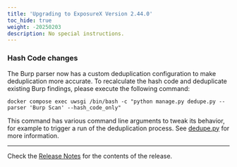 ```yaml
---
title: 'Upgrading to ExposureX Version 2.44.0'
toc_hide: true
weight: -20250203
description: No special instructions.
---
```


### Hash Code changes

The Burp parser now has a custom deduplication configuration to make deduplication more accurate. To recalculate the hash code and deduplicate existing Burp findings, please execute the following command:

    docker compose exec uwsgi /bin/bash -c "python manage.py dedupe.py --parser 'Burp Scan' --hash_code_only"

This command has various command line arguments to tweak its behavior, for example to trigger a run of the deduplication process.
See [dedupe.py](https://github.com/ExposureX/django-ExposureX/blob/master/dojo/management/commands/dedupe.py) for more information.

---

Check the [Release Notes](https://github.com/ExposureX/django-ExposureX/releases/tag/2.44.0) for the contents of the release.
